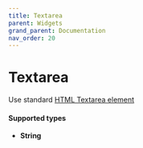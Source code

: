 ```yaml
---
title: Textarea
parent: Widgets
grand_parent: Documentation
nav_order: 20
---
```


# Textarea

Use standard [HTML Textarea element](https://developer.mozilla.org/en-US/docs/Web/HTML/Element/textarea)

#### Supported types
- **String**
